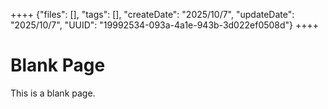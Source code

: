 ++++
{"files": [], "tags": [], "createDate": "2025/10/7", "updateDate": "2025/10/7", "UUID": "19992534-093a-4a1e-943b-3d022ef0508d"}
++++

# Blank Page
This is a blank page.

